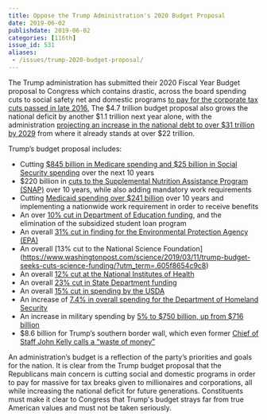 ```yaml
---
title: Oppose the Trump Administration's 2020 Budget Proposal 
date: 2019-06-02
publishdate: 2019-06-02
categories: [116th]
issue_id: 531
aliases:
 - /issues/trump-2020-budget-proposal/
---
```

The Trump administration has submitted their 2020 Fiscal Year Budget proposal to Congress which contains drastic, across the board spending cuts to social safety net and domestic programs [to pay for the corporate tax cuts passed in late 2016.](https://www.forbes.com/sites/chuckjones/2018/10/31/trumps-additional-budget-deficit-was-largely-due-to-the-corporate-tax-cut/#727b197258f7) The $4.7 trillion budget proposal also grows the national deficit by another $1.1 trillion next year alone, with the administration [projecting an increase in the national debt to over $31 trillion by 2029](https://www.cnn.com/2019/03/11/politics/trump-fiscal-2020-budget-what-we-know/index.html) from where it already stands at over $22 trillion.

Trump’s budget proposal includes:

- Cutting [$845 billion in Medicare spending and $25 billion in Social Security spending](https://www.vox.com/policy-and-politics/2019/3/11/18259789/trumps-2020-budget-proposal-cuts) over the next 10 years 
- $220 billion in [cuts to the Supplemental Nutrition Assistance Program (SNAP)](https://www.vox.com/policy-and-politics/2019/3/11/18259789/trumps-2020-budget-proposal-cuts) over 10 years, while also adding mandatory work requirements
- Cutting [Medicaid spending over $241 billion](https://www.apnews.com/802d8f5b7511498e8fb868f57cb77852) over 10 years and implementing a nationwide work requirement in order to receive  benefits
- An over [10% cut in Department of Education funding,](https://www.cnbc.com/2019/03/11/trumps-budget-proposal-would-cancel-public-service-loan-forgiveness.html) and the elimination of the subsidized student loan program 
- An overall [31% cut in finding for the Environmental Protection Agency (EPA)](https://www.npr.org/2019/03/11/702171200/trump-seeks-more-border-wall-funding-in-new-budget)
- An overall [13% cut to the National Science Foundation] (https://www.washingtonpost.com/science/2019/03/11/trump-budget-seeks-cuts-science-funding/?utm_term=.605f8654c9c8)
- An overall [12% cut at the National Institutes of Health](https://www.washingtonpost.com/science/2019/03/11/trump-budget-seeks-cuts-science-funding/?utm_term=.605f8654c9c8)
-  An overall [23% cut in State Department funding](https://www.npr.org/2019/03/11/702171200/trump-seeks-more-border-wall-funding-in-new-budget)
- An overall [15% cut in spending by the USDA](https://www.npr.org/2019/03/11/702171200/trump-seeks-more-border-wall-funding-in-new-budget)
- An increase of [7.4% in overall spending for the Department of Homeland Security](https://www.washingtonpost.com/graphics/2019/politics/trump-budget-2020/?utm_term=.90c5021e24d3)
- An increase in military spending by [5% to $750 billion, up from $716 billion](https://www.cnn.com/2019/03/11/politics/trump-fiscal-2020-budget-what-we-know/index.html)
- $8.6 billion for Trump’s southern border wall, which even former [Chief of Staff John Kelly calls a “waste of money”](http://fortune.com/2019/03/07/john-kelly-border-wall-waste-of-money/)

An administration’s budget is a reflection of the party’s priorities and goals for the nation. It is clear from the Trump budget proposal that the Republicans main concern is cutting social and domestic programs in order to pay for massive for tax breaks given to millionaires and corporations, all while increasing the national deficit for future generations. Constituents must make it clear to Congress that Trump's budget strays far from true American values and must not be taken seriously. 